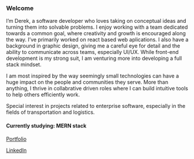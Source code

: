 ### Welcome

I’m Derek, a software developer who loves taking on conceptual ideas and turning them into solvable problems. I enjoy working with a team dedicated towards a common goal, where creativity and growth is encouraged along the way. I’ve primarily worked on react based web aplications. I also have a background in graphic design, giving me a careful eye for detail and the ability to communicate across teams, especially UI/UX. While front-end development is my strong suit, I am venturing more into developing a full stack mindset.

I am most inspired by the way seemingly small technologies can have a huge impact on the people and communities they serve. More than anything, I thrive in collabrative driven roles where I can build intuitive tools to help others efficiently work. 

Special interest in projects related to enterprise software, especially in the fields of transportation and logistics. 

#### Currently studying: MERN stack

[Portfolio](https://derekmurphy1993.github.io/)

[LinkedIn](https://www.linkedin.com/in/derekmurphy93/)

<!--
**derekmurphy1993/derekmurphy1993** is a ✨ _special_ ✨ repository because its `README.md` (this file) appears on your GitHub profile.

https://derekmurphy1993.github.io/
- 🔭 I’m currently working on ...
- 🌱 I’m currently learning ...
- 👯 I’m looking to collaborate on ...
- 🤔 I’m looking for help with ...
- 💬 Ask me about ...
- 📫 How to reach me: ...
- 😄 Pronouns: ...
- ⚡ Fun fact: ...
-->
